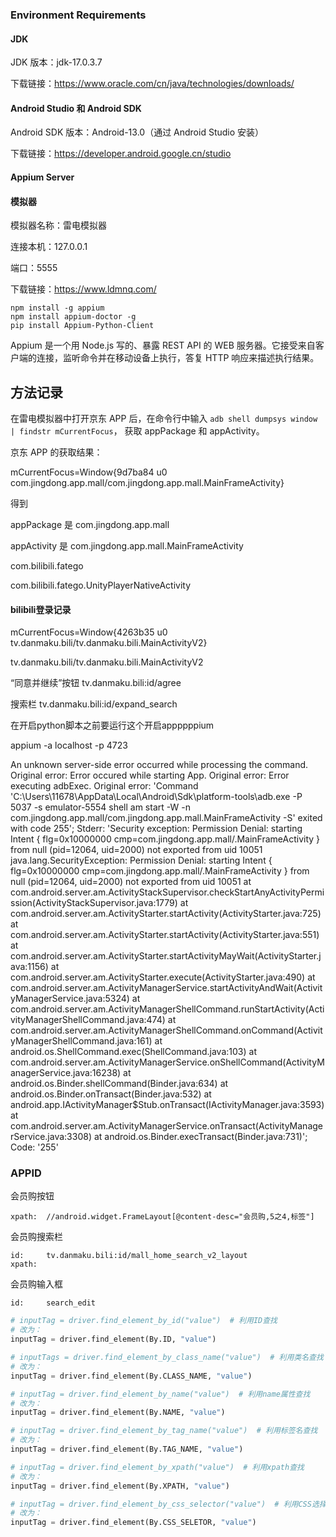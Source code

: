 ### Environment Requirements

#### **JDK**

JDK 版本：jdk-17.0.3.7

下载链接：https://www.oracle.com/cn/java/technologies/downloads/

#### Android Studio 和 Android SDK

Android SDK 版本：Android-13.0（通过 Android Studio 安装）

下载链接：https://developer.android.google.cn/studio

#### Appium Server

#### 模拟器

模拟器名称：雷电模拟器 

连接本机：127.0.0.1

端口：5555

下载链接：https://www.ldmnq.com/

```
npm install -g appium
npm install appium-doctor -g
pip install Appium-Python-Client
```



Appium 是一个用 Node.js 写的、暴露 REST API 的 WEB 服务器。它接受来自客户端的连接，监听命令并在移动设备上执行，答复 HTTP 响应来描述执行结果。

## 方法记录

在雷电模拟器中打开京东 APP 后，在命令行中输入 `adb shell dumpsys window | findstr mCurrentFocus`， 获取 appPackage 和 appActivity。

京东 APP 的获取结果：

 mCurrentFocus=Window{9d7ba84 u0 com.jingdong.app.mall/com.jingdong.app.mall.MainFrameActivity}

得到

appPackage 是 com.jingdong.app.mall

appActivity 是 com.jingdong.app.mall.MainFrameActivity



com.bilibili.fatego

com.bilibili.fatego.UnityPlayerNativeActivity



#### bilibili登录记录

  mCurrentFocus=Window{4263b35 u0 tv.danmaku.bili/tv.danmaku.bili.MainActivityV2}

 tv.danmaku.bili/tv.danmaku.bili.MainActivityV2

“同意并继续”按钮 tv.danmaku.bili:id/agree

搜索栏 tv.danmaku.bili:id/expand_search





在开启python脚本之前要运行这个开启appppppium

appium -a localhost -p 4723





An unknown server-side error occurred while processing the command. Original error: Error occured while starting App. Original error: Error executing adbExec. Original error: 'Command 'C\:\\Users\\11678\\AppData\\Local\\Android\\Sdk\\platform-tools\\adb.exe -P 5037 -s emulator-5554 shell am start -W -n com.jingdong.app.mall/com.jingdong.app.mall.MainFrameActivity -S' exited with code 255'; Stderr: 'Security exception: Permission Denial: starting Intent { flg=0x10000000 cmp=com.jingdong.app.mall/.MainFrameActivity } from null (pid=12064, uid=2000) not exported from uid 10051  java.lang.SecurityException: Permission Denial: starting Intent { flg=0x10000000 cmp=com.jingdong.app.mall/.MainFrameActivity } from null (pid=12064, uid=2000) not exported from uid 10051 at com.android.server.am.ActivityStackSupervisor.checkStartAnyActivityPermission(ActivityStackSupervisor.java:1779) at com.android.server.am.ActivityStarter.startActivity(ActivityStarter.java:725) at com.android.server.am.ActivityStarter.startActivity(ActivityStarter.java:551) at com.android.server.am.ActivityStarter.startActivityMayWait(ActivityStarter.java:1156) at com.android.server.am.ActivityStarter.execute(ActivityStarter.java:490) at com.android.server.am.ActivityManagerService.startActivityAndWait(ActivityManagerService.java:5324) at com.android.server.am.ActivityManagerShellCommand.runStartActivity(ActivityManagerShellCommand.java:474) at com.android.server.am.ActivityManagerShellCommand.onCommand(ActivityManagerShellCommand.java:161) at android.os.ShellCommand.exec(ShellCommand.java:103) at com.android.server.am.ActivityManagerService.onShellCommand(ActivityManagerService.java:16238) at android.os.Binder.shellCommand(Binder.java:634) at android.os.Binder.onTransact(Binder.java:532) at android.app.IActivityManager$Stub.onTransact(IActivityManager.java:3593) at com.android.server.am.ActivityManagerService.onTransact(ActivityManagerService.java:3308) at android.os.Binder.execTransact(Binder.java:731)'; Code: '255'



### APPID

会员购按钮

```
xpath:	//android.widget.FrameLayout[@content-desc="会员购,5之4,标签"]
```

会员购搜索栏

```
id:		tv.danmaku.bili:id/mall_home_search_v2_layout
xpath: 	
```

会员购输入框

```
id:		search_edit
```





```python
# inputTag = driver.find_element_by_id("value")  # 利用ID查找
# 改为：
inputTag = driver.find_element(By.ID, "value")

# inputTags = driver.find_element_by_class_name("value")  # 利用类名查找
# 改为：
inputTag = driver.find_element(By.CLASS_NAME, "value")

# inputTag = driver.find_element_by_name("value")  # 利用name属性查找
# 改为：
inputTag = driver.find_element(By.NAME, "value")

# inputTag = driver.find_element_by_tag_name("value")  # 利用标签名查找
# 改为：
inputTag = driver.find_element(By.TAG_NAME, "value")

# inputTag = driver.find_element_by_xpath("value")  # 利用xpath查找
# 改为：
inputTag = driver.find_element(By.XPATH, "value")

# inputTag = driver.find_element_by_css_selector("value")  # 利用CSS选择器查找
# 改为：
inputTag = driver.find_element(By.CSS_SELETOR, "value")

```

